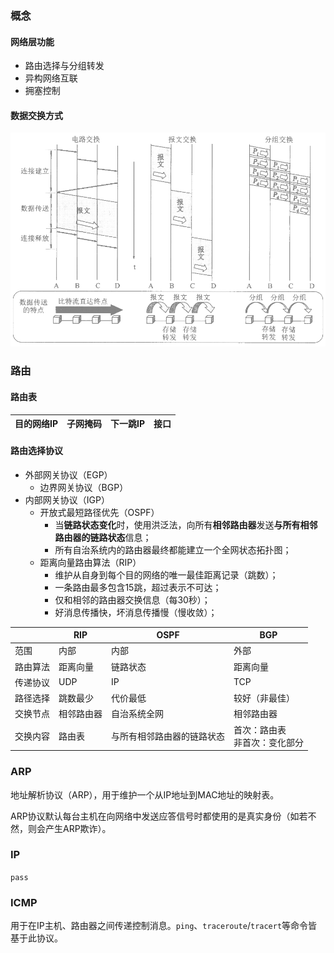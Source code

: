 
### 概念

#### 网络层功能

- 路由选择与分组转发
- 异构网络互联
- 拥塞控制

#### 数据交换方式

<!--
- 电路交换
- 报文交换
- 分组交换
-->

![data_swap](images/data_swap.png)

### 路由

#### 路由表

| 目的网络IP | 子网掩码 | 下一跳IP | 接口 |
| - | - | - | - |

#### 路由选择协议

- 外部网关协议（EGP）
  - 边界网关协议（BGP）
- 内部网关协议（IGP）
  - 开放式最短路径优先（OSPF）
    - 当**链路状态变化**时，使用洪泛法，向所有**相邻路由器**发送**与所有相邻路由器的链路状态**信息；
    - 所有自治系统内的路由器最终都能建立一个全网状态拓扑图；
  - 距离向量路由算法（RIP）
    - 维护从自身到每个目的网络的唯一最佳距离记录（跳数）；
    - 一条路由最多包含15跳，超过表示不可达；
    - 仅和相邻的路由器交换信息（每30秒）；
    - 好消息传播快，坏消息传播慢（慢收敛）；

|  | RIP | OSPF | BGP |
| - | - | - | - |
| 范围 | 内部 | 内部 | 外部 |
| 路由算法 | 距离向量 | 链路状态 | 距离向量 |
| 传递协议 | UDP | IP | TCP |
| 路径选择 | 跳数最少 | 代价最低 | 较好（非最佳） |
| 交换节点 | 相邻路由器 | 自治系统全网 | 相邻路由器 |
| 交换内容 | 路由表 | 与所有相邻路由器的链路状态 | 首次：路由表<br>非首次：变化部分 |

### ARP

地址解析协议（ARP），用于维护一个从IP地址到MAC地址的映射表。

ARP协议默认每台主机在向网络中发送应答信号时都使用的是真实身份（如若不然，则会产生ARP欺诈）。

### IP

`pass`

### ICMP

用于在IP主机、路由器之间传递控制消息。`ping`、`traceroute`/`tracert`等命令皆基于此协议。
